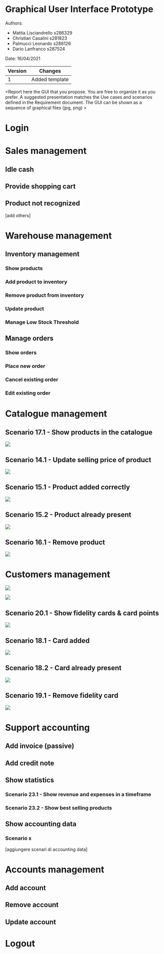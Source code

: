 # Graphical User Interface Prototype  

Authors: 
- Mattia Lisciandrello s286329
- Christian Casalini s281823
- Palmucci Leonardo s288126
- Dario Lanfranco s287524 

Date: 16/04/2021

| Version | Changes |
| ------- |---------|
| 1 | Added template|

\<Report here the GUI that you propose. You are free to organize it as you prefer. A suggested presentation matches the Use cases and scenarios defined in the Requirement document. The GUI can be shown as a sequence of graphical files (jpg, png)  >

# Login

# Sales management
## Idle cash

## Provide shopping cart

## Product not recognized

[add others]

# Warehouse management

## Inventory management

### Show products

### Add product to inventory

### Remove product from inventory

### Update product

### Manage Low Stock Threshold

## Manage orders

### Show orders

### Place new order

### Cancel existing order

### Edit existing order

# Catalogue management

## Scenario 17.1 - Show products in the catalogue

![](GUI_images/17.1.png)

## Scenario 14.1 - Update selling price of product

![](GUI_images/14.1.png)

## Scenario 15.1 - Product added correctly

![](GUI_images/15.1.png)

## Scenario 15.2 - Product already present

![](GUI_images/15.2.png)

## Scenario 16.1 - Remove product

![](GUI_images/16.1.png)

# Customers management

![](GUI_images/CustomerManagement.png)

![](GUI_images/CashierTab.png)

## Scenario 20.1 - Show fidelity cards & card points

![](GUI_images/20.1.png)

## Scenario 18.1 - Card added

![](GUI_images/18.1.png)

## Scenario 18.2 - Card already present

![](GUI_images/18.2.png)

## Scenario 19.1 - Remove fidelity card

![](GUI_images/19.1.png)

# Support accounting

## Add invoice (passive)

## Add credit note

## Show statistics

### Scenario 23.1 - Show revenue and expenses in a timeframe

### Scenario 23.2 - Show best selling products

## Show accounting data

### Scenario  x
[aggiungere scenari di accounting data]

# Accounts management

## Add account

## Remove account

## Update account

# Logout

